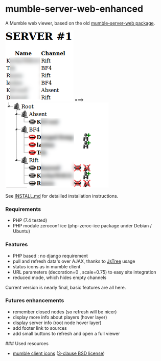 # mumble-server-web-enhanced

A Mumble web viewer, based on the old [mumble-server-web package](http://packages.ubuntu.com/precise-updates/mumble-server-web).

![old-screenshot](/img/screenshot0.png?raw=true) ===>  ![current-screenshot](/img/screenshot1.png?raw=true)

See [INSTALL.md](https://github.com/olaulau/mumble-server-web-enhanced/blob/master/INSTALL.md) for detailled installation instructions.

### Requirements
- PHP (7.4 tested)
- PHP module zeroconf ice (php-zeroc-ice package under Debian / Ubuntu)

### Features
- PHP based : no django requirement
- pull and refresh data's over AJAX, thanks to [JsTree](http://www.jstree.com/) usage
- status icons as in mumble client
- URL parameters (decoration=0 , scale=0.75) to easy site integration
- reduced mode, which hides empty channels

Current version is nearly final, basic features are all here.
### Futures enhancements
- remember closed nodes (so refresh will be nicer)
- display more info about players (hover layer)
- display server info (root node hover layer)
- add footer link to sources
- add small buttons to refresh and open a full viewer

### Used resources
- [mumble client icons](https://github.com/mumble-voip/mumble/tree/master/icons) ([3-clause BSD license](https://github.com/mumble-voip/mumble/blob/master/LICENSE))
